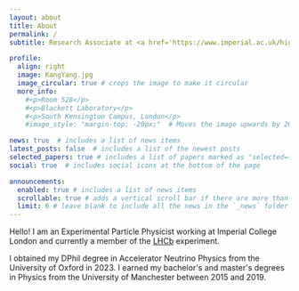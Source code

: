 ```yaml
---
layout: about
title: About
permalink: /
subtitle: Research Associate at <a href='https://www.imperial.ac.uk/high-energy-physics/people/'>Imperial College London</a>. 

profile:
  align: right
  image: KangYang.jpg
  image_circular: true # crops the image to make it circular 
  more_info: 
    #<p>Room 528</p>
    #<p>Blackett Laboratory</p>
    #<p>South Kensington Campus, London</p>
    #image_style: "margin-top: -20px;"  # Moves the image upwards by 20px

news: true  # includes a list of news items
latest_posts: false  # includes a list of the newest posts
selected_papers: true # includes a list of papers marked as "selected={true}"
social: true  # includes social icons at the bottom of the page

announcements:
  enabled: true # includes a list of news items
  scrollable: true # adds a vertical scroll bar if there are more than 3 news items
  limit: 6 # leave blank to include all the news in the `_news` folder
---
```


Hello! I am an Experimental Particle Physicist working at Imperial College London and currently a member of the [LHCb](https://www.home.cern/science/experiments/lhcb) experiment.

I obtained my DPhil degree in Accelerator Neutrino Physics from the University of Oxford in 2023. I earned my bachelor's and master's degrees in Physics from the University of Manchester between 2015 and 2019.

